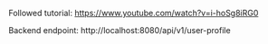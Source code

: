 Followed tutorial: https://www.youtube.com/watch?v=i-hoSg8iRG0

Backend endpoint: http://localhost:8080/api/v1/user-profile

